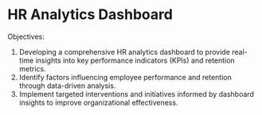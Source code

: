# HR Analytics Dashboard

Objectives:

1. Developing a comprehensive HR analytics dashboard to provide real-time insights into key performance indicators (KPIs) and retention metrics.
2. Identify factors influencing employee performance and retention through data-driven analysis.
3. Implement targeted interventions and initiatives informed by dashboard insights to improve organizational effectiveness.
